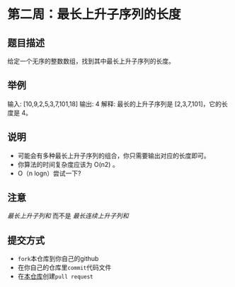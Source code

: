 # 第二周：最长上升子序列的长度

## 题目描述

给定一个无序的整数数组，找到其中最长上升子序列的长度。

## 举例

输入: [10,9,2,5,3,7,101,18]
输出: 4 
解释: 最长的上升子序列是 [2,3,7,101]，它的长度是 4。

## 说明

+ 可能会有多种最长上升子序列的组合，你只需要输出对应的长度即可。
+ 你算法的时间复杂度应该为 O(n2) 。
+ O（n logn）尝试一下?
## 注意

*最长上升子列和* 而不是 *最长连续上升子列和*

## 提交方式

* ```fork```本仓库到你自己的github
* 在你自己的仓库里```commit```代码文件
* 在[本仓库](https://github.com/ncuhome/ncuhome-weekly-puzzle)创建```pull request```